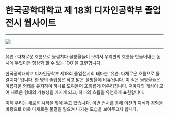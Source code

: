 # 한국공학대학교 제 18회 디자인공학부 졸업전시 웹사이트
___
<a href = "http://2023.tudesign.org/"><img src = "http://2023.tudesign.org/static/media/video00000018.5970009d2cddc8748c27.png"/></a>

___
<div style = background-color "#dddddd">
  유연 : 다채로운 흐름으로 물결치다
물방울들이 모여서 우리만의 흐름을 만들어내는 동시에 무엇이든 형상화 할 수 있는 'OO'을 표현합니다.

한국공학대학교 디자인공학부 제18회 졸업전시회 테마는 '유연: 다채로운 흐름으로 물결치다' 입니다.
한 명의 졸업생은 작고 맑은 물방울에 비유됩니다. 이 작은 물방울들은 아름다운 형태를 유지하며 하나로 모여들어 조화롭게 어우러집니다. 저마다의 개성이 모여 새로운 형태의 가능성을 가지게 되고, 하나의 흐름을 유연하게 표현합니다.

이제 우리는 새로운 시작을 앞에 두고 있습니다. 이번 전시를 통해 이전의 지식과 경험을 바탕으로 더욱 다채로운 물결을 일으켜 나가는 모습을 보여주고자 합니다.

</div>
